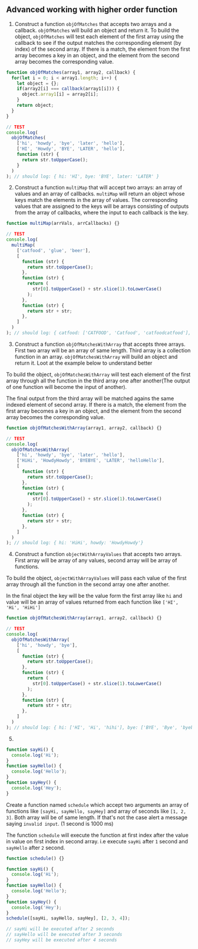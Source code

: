  ## Advanced working with higher order function

1. Construct a function `objOfMatches` that accepts two arrays and a callback. `objOfMatches` will build an object and return it. To build the object, `objOfMatches` will test each element of the first array using the callback to see if the output matches the corresponding element (by index) of the second array. If there is a match, the element from the first array becomes a key in an object, and the element from the second array becomes the corresponding value.

```js
function objOfMatches(array1, array2, callback) {
  for(let i = 0; i < array1.length; i++) {
    let object = {};
    if(array2[i] === callback(array1[i])) {
      object.array1[i] = array2[i];
    }
    return object;
  }
}

// TEST
console.log(
  objOfMatches(
    ['hi', 'howdy', 'bye', 'later', 'hello'],
    ['HI', 'Howdy', 'BYE', 'LATER', 'hello'],
    function (str) {
      return str.toUpperCase();
    }
  )
); // should log: { hi: 'HI', bye: 'BYE', later: 'LATER' }
```

2. Construct a function `multiMap` that will accept two arrays: an array of values and an array of callbacks. `multiMap` will return an object whose keys match the elements in the array of values. The corresponding values that are assigned to the keys will be arrays consisting of outputs from the array of callbacks, where the input to each callback is the key.

```js
function multiMap(arrVals, arrCallbacks) {}

// TEST
console.log(
  multiMap(
    ['catfood', 'glue', 'beer'],
    [
      function (str) {
        return str.toUpperCase();
      },
      function (str) {
        return (
          str[0].toUpperCase() + str.slice(1).toLowerCase()
        );
      },
      function (str) {
        return str + str;
      },
    ]
  )
); // should log: { catfood: ['CATFOOD', 'Catfood', 'catfoodcatfood'], glue: ['GLUE', 'Glue', 'glueglue'], beer: ['BEER', 'Beer', 'beerbeer'] }
```

3. Construct a function `objOfMatchesWithArray` that accepts three arrays. First two array will be an array of same length. Third array is a collection function in an array. `objOfMatchesWithArray` will build an object and return it. Loot at the example below to understand better

To build the object, `objOfMatchesWithArray` will test each element of the first array through all the function in the third array one after another(The output of one function will become the input of another).

The final output from the third array will be matched agains the same indexed element of second array. If there is a match, the element from the first array becomes a key in an object, and the element from the second array becomes the corresponding value.

```js
function objOfMatchesWithArray(array1, array2, callback) {}

// TEST
console.log(
  objOfMatchesWithArray(
    ['hi', 'howdy', 'bye', 'later', 'hello'],
    ['HiHi', 'HowdyHowdy', 'BYEBYE', 'LATER', 'helloHello'],
    [
      function (str) {
        return str.toUpperCase();
      },
      function (str) {
        return (
          str[0].toUpperCase() + str.slice(1).toLowerCase()
        );
      },
      function (str) {
        return str + str;
      },
    ]
  )
); // should log: { hi: 'HiHi', howdy: 'HowdyHowdy'}
```

4. Construct a function `objectWithArrayValues` that accepts two arrays. First array will be array of any values, second array will be array of functions.

To build the object, `objectWithArrayValues` will pass each value of the first array through all the function in the second array one after another.

In the final object the key will be the value form the first array like `hi` and value will be an array of values returned from each function like `['HI', 'Hi', 'HiHi']`

```js
function objOfMatchesWithArray(array1, array2, callback) {}

// TEST
console.log(
  objOfMatchesWithArray(
    ['hi', 'howdy', 'bye'],
    [
      function (str) {
        return str.toUpperCase();
      },
      function (str) {
        return (
          str[0].toUpperCase() + str.slice(1).toLowerCase()
        );
      },
      function (str) {
        return str + str;
      },
    ]
  )
); // should log: { hi: ['HI', 'Hi', 'hihi'], bye: ['BYE', 'Bye', 'byebye'], later: ['LATER', 'Later', 'laterlater'] }
```

5.

```js
function sayHi() {
  console.log('Hi');
}
function sayHello() {
  console.log('Hello');
}
function sayHey() {
  console.log('Hey');
}
```

Create a function named `schedule` which accept two arguments an array of functions like `[sayHi, sayHello, sayHey]` and array of seconds like `[1, 2, 3]`. Both array will be of same length. If that's not the case alert a message saying `invalid input`. (1 second is 1000 ms)

The function `schedule` will execute the function at first index after the value in value on first index in second array. i.e execute `sayHi` after `1` second and `sayHello` after `2` second.

```js
function schedule() {}

function sayHi() {
  console.log('Hi');
}
function sayHello() {
  console.log('Hello');
}
function sayHey() {
  console.log('Hey');
}
schedule([sayHi, sayHello, sayHey], [2, 3, 4]);

// sayHi will be executed after 2 seconds
// sayHello will be executed after 3 seconds
// sayHey will be executed after 4 seconds
```
